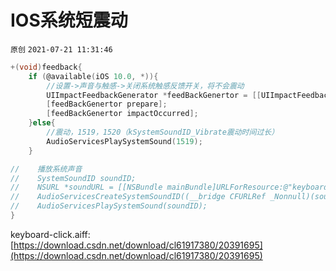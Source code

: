 # IOS系统短震动

`原创` `2021-07-21 11:31:46`

```objectivec
+(void)feedback{
    if (@available(iOS 10.0, *)){
    	//设置->声音与触感->关闭系统触感反馈开关，将不会震动
        UIImpactFeedbackGenerator *feedBackGenertor = [[UIImpactFeedbackGenerator alloc]initWithStyle:UIImpactFeedbackStyleLight];
        [feedBackGenertor prepare];
        [feedBackGenertor impactOccurred];
    }else{
        //震动，1519，1520（kSystemSoundID_Vibrate震动时间过长）
        AudioServicesPlaySystemSound(1519);
    }

//    播放系统声音    
//    SystemSoundID soundID;
//    NSURL *soundURL = [[NSBundle mainBundle]URLForResource:@"keyboard-click.aiff" withExtension:nil];
//    AudioServicesCreateSystemSoundID((__bridge CFURLRef _Nonnull)(soundURL), &soundID);
//    AudioServicesPlaySystemSound(soundID);
}
```


keyboard-click.aiff: [https://download.csdn.net/download/cl61917380/20391695](https://download.csdn.net/download/cl61917380/20391695)

